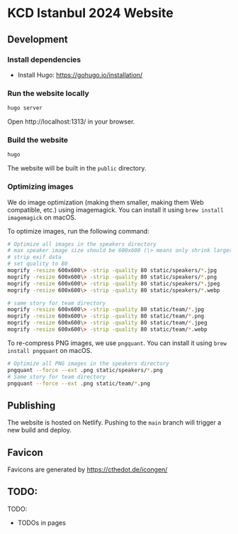 # KCD Istanbul 2024 Website

## Development

### Install dependencies

- Install Hugo: https://gohugo.io/installation/

### Run the website locally

```bash
hugo server
```

Open http://localhost:1313/ in your browser.

### Build the website

```bash
hugo
```

The website will be built in the `public` directory.

### Optimizing images

We do image optimization (making them smaller, making them Web compatible, etc.) using imagemagick. You can install it using `brew install imagemagick` on macOS.

To optimize images, run the following command:

```bash
# Optimize all images in the speakers directory
# max speaker image size should be 600x600 (\> means only shrink larger images)
# strip exif data
# set quality to 80
mogrify -resize 600x600\> -strip -quality 80 static/speakers/*.jpg
mogrify -resize 600x600\> -strip -quality 80 static/speakers/*.png
mogrify -resize 600x600\> -strip -quality 80 static/speakers/*.jpeg
mogrify -resize 600x600\> -strip -quality 80 static/speakers/*.webp

# same story for team directory
mogrify -resize 600x600\> -strip -quality 80 static/team/*.jpg
mogrify -resize 600x600\> -strip -quality 80 static/team/*.png
mogrify -resize 600x600\> -strip -quality 80 static/team/*.jpeg
mogrify -resize 600x600\> -strip -quality 80 static/team/*.webp
```

To re-compress PNG images, we use `pngquant`. You can install it using `brew install pngquant` on macOS.

```bash
# Optimize all PNG images in the speakers directory
pngquant --force --ext .png static/speakers/*.png
# Same story for team directory
pngquant --force --ext .png static/team/*.png
```


## Publishing

The website is hosted on Netlify. Pushing to the `main` branch will trigger a
new build and deploy.

## Favicon

Favicons are generated by https://cthedot.de/icongen/

## TODO:

TODO:
- TODOs in pages
